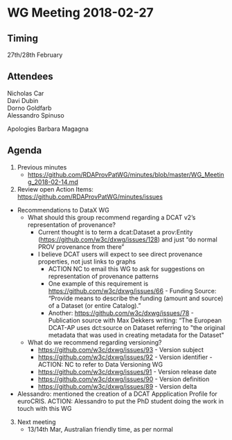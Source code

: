# WG Meeting 2018-02-27


## Timing
27th/28th February


## Attendees
Nicholas Car  
Davi Dubin  
Dorno Goldfarb  
Alessandro Spinuso  

Apologies Barbara Magagna



## Agenda
1. Previous minutes
	*	https://github.com/RDAProvPatWG/minutes/blob/master/WG_Meeting_2018-02-14.md
2.	Review open Action Items: https://github.com/RDAProvPatWG/minutes/issues
  * Recommendations to DataX WG
    * What should this group recommend regarding a DCAT v2’s representation of provenance?
      * Current thought is to term a dcat:Dataset a prov:Entity (https://github.com/w3c/dxwg/issues/128) and just “do normal PROV provenance from there”
      * I believe DCAT users will expect to see direct provenance properties, not just links to graphs
      	* ACTION NC to email this WG to ask for suggestions on representation of provenance patterns
        * One example of this requirement is https://github.com/w3c/dxwg/issues/66 - Funding Source: “Provide means to describe the funding (amount and source) of a Dataset (or entire Catalog).”
        * Another: https://github.com/w3c/dxwg/issues/78 - Publication source with Max Dekkers writing: “The European DCAT-AP uses dct:source on Dataset referring to "the original metadata that was used in creating metadata for the Dataset"
    * What do we recommend regarding versioning?
      * https://github.com/w3c/dxwg/issues/93 - Version subject
      * https://github.com/w3c/dxwg/issues/92 - Version identifier - ACTION: NC to refer to Data Versioning WG
      * https://github.com/w3c/dxwg/issues/91 - Version release date
      * https://github.com/w3c/dxwg/issues/90 - Version definition
      * https://github.com/w3c/dxwg/issues/89 - Version delta
  * Alessandro: mentioned the creation of a DCAT Appplication Profile for euroCRIS. ACTION: Alessandro to put the PhD student doing the work in touch with this WG
3. Next meeting
	* 13/14th Mar, Australian friendly time, as per normal
